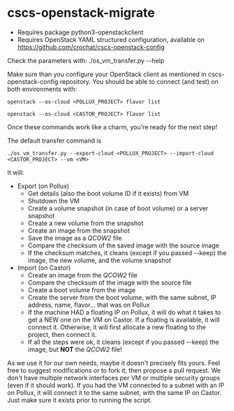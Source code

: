 # cscs-openstack-migrate

* Requires package python3-openstackclient
* Requires OpenStack YAML structured configuration, available on https://github.com/crochat/cscs-openstack-config

Check the parameters with:
./os_vm_transfer.py --help

Make sure than you configure your OpenStack client as mentioned in cscs-openstack-config repository.
You should be able to connect (and test) on both environments with:

```
openstack --os-cloud <POLLUX_PROJECT> flavor list
```

```
openstack --os-cloud <CASTOR_PROJECT> flavor list
```

Once these commands work like a charm, you're ready for the next step!

The default transfer command is

```
./os_vm_transfer.py --export-cloud <POLLUX_PROJECT> --import-cloud <CASTOR_PROJECT> --vm <VM>
```

It will:

* Export (on Pollux)
  * Get details (also the boot volume ID if it exists) from VM
  * Shutdown the VM
  * Create a volume snapshot (in case of boot volume) or a server snapshot
  * Create a new volume from the snapshot
  * Create an image from the snapshot
  * Save the image as a *QCOW2* file
  * Compare the checksum of the saved image with the source image
  * If the checksum matches, it cleans (except if you passed --keep) the image, the new volume, and the volume snapshot
* Import (on Castor)
  * Create an image from the *QCOW2* file
  * Compare the checksum of the image with the source file
  * Create a boot volume from the image
  * Create the server from the boot volume, with the same subnet, IP address, name, flavor... that was on Pollux
  * If the machine HAD a floating IP on Pollux, it will do what it takes to get a NEW one on the VM on Castor. If a floating is available, it will connect it. Otherwise, it will first allocate a new floating to the project, then connect it.
  * If all the steps were ok, it cleans (except if you passed --keep) the image, but **NOT** the *QCOW2* file!

As we use it for our own needs, maybe it doesn't precisely fits yours. Feel free to suggest modifications or to fork it, then propose a pull request.
We don't have multiple network interfaces per VM or multiple security groups (even if it should work). If you had the VM connected to a subnet with an IP on Pollux, it will connect it to the same subnet, with the same IP on Castor. Just make sure it exists prior to running the script.
